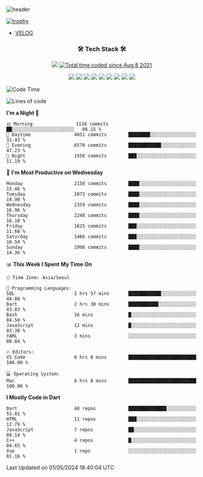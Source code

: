 <!--
**Ohgyuchan/Ohgyuchan** is a ✨ _special_ ✨ repository because its `README.md` (this file) appears on your GitHub profile.

Here are some ideas to get you started:

- 🔭 I’m currently working on ...
- 🌱 I’m currently learning ...
- 👯 I’m looking to collaborate on ...
- 🤔 I’m looking for help with ...
- 💬 Ask me about ...
- 📫 How to reach me: ...
- 😄 Pronouns: ...
- ⚡ Fun fact: ...
-->
![header](https://capsule-render.vercel.app/api?type=soft&color=auto&height=150&section=header&text=Ohgyuchan&fontSize=80&animation=twinkling)

[![trophy](https://github-profile-trophy.vercel.app/?username=Ohgyuchan&column=-1)](https://github.com/ryo-ma/github-profile-trophy)

<!-- ### Hi there 👋 -->
  * [VELOG](https://velog.io/@terman)



<h3 align="center"><b>🛠 Tech Stack 🛠</b></h3>

<p align="center">
<a href="https://hits.seeyoufarm.com"><img src="https://hits.seeyoufarm.com/api/count/incr/badge.svg?url=https%3A%2F%2Fgithub.com%2FOhgyuchan&count_bg=%2379C83D&title_bg=%23555555&icon=&icon_color=%23E7E7E7&title=visitors+%F0%9F%99%8C&edge_flat=false"/></a> <a href="https://wakatime.com/@9d35e6a9-2400-4e9b-b741-9597e6de1373"><img src="https://wakatime.com/badge/user/9d35e6a9-2400-4e9b-b741-9597e6de1373.svg" alt="Total time coded since Aug 8 2021" /></a></p>


<p align="center">
<img src="https://img.shields.io/badge/HTML5-E34F26?style=flat-square&logo=HTML5&logoColor=white"/></a>
<img src="https://img.shields.io/badge/CSS3-1572B6?style=flat-square&logo=CSS3&logoColor=white"/></a>
<img src="https://img.shields.io/badge/JavaScript-F7DF1E?style=flat-square&logo=JavaScript&logoColor=white"/></a>
<!-- <img src="https://img.shields.io/badge/Node.js-339933?style=flat-square&logo=Node.js&logoColor=white"/></a> &nbsp -->
<img src="https://img.shields.io/badge/Android-3DDC84?style=flat-square&logo=Android&logoColor=white"/></a> 
<img src="https://img.shields.io/badge/Flutter-02569B?style=flat-square&logo=Flutter&logoColor=white"></a> 
<img src="https://img.shields.io/badge/Dart-0175C2?style=flat-square&logo=Dart&logoColor=white"></a> 
<!-- <img src="https://img.shields.io/badge/R-0175C2?style=flat-square&logo=R&logoColor=white"></a> &nbsp -->
<!-- <img src="https://img.shields.io/badge/MongoDB-47A248?style=flat-square&logo=MongoDB&logoColor=white"/></a> &nbsp -->
<!-- <img src="https://img.shields.io/badge/MySQL-4479A1?style=flat-square&logo=MySQL&logoColor=white"/></a> &nbsp -->
<img src="https://img.shields.io/badge/c++-00599C?style=flat-square&logo=c%2B%2B&logoColor=white"/></a> 
<img src="https://img.shields.io/badge/python-0175C2?style=flat-square&logo=python&logoColor=white"></a> 
<img src="https://img.shields.io/badge/github-181717?style=flat-square&logo=github&logoColor=white"></a> 
<!-- <img src="https://img.shields.io/badge/unity-FCC624?style=flat-square&logo=unity&logoColor=black"></a>  -->
<!-- <img src="https://img.shields.io/badge/Amazon AWS-232F3E?style=flat-square&logo=Amazon%20AWS&logoColor=white"/></a> &nbsp -->
</p></b>

<!-- <h3 align="center"><b>⚡️ Stats ⚡️</b></h3> -->

<!-- ![Terman's GitHub stats](https://github-readme-stats.vercel.app/api?username=Ohgyuchan&count_private=true&show_icons=true&theme=buefy) -->
  
<!--START_SECTION:waka-->
![Code Time](http://img.shields.io/badge/Code%20Time-1%2C876%20hrs%2032%20mins-blue)

![Lines of code](https://img.shields.io/badge/From%20Hello%20World%20I%27ve%20Written-32.3%20million%20lines%20of%20code-blue)

**I'm a Night 🦉** 

```text
🌞 Morning                1134 commits        ██░░░░░░░░░░░░░░░░░░░░░░░   08.15 % 
🌆 Daytime                4651 commits        ████████░░░░░░░░░░░░░░░░░   33.43 % 
🌃 Evening                6570 commits        ████████████░░░░░░░░░░░░░   47.23 % 
🌙 Night                  1556 commits        ███░░░░░░░░░░░░░░░░░░░░░░   11.19 % 
```
📅 **I'm Most Productive on Wednesday** 

```text
Monday                   2150 commits        ████░░░░░░░░░░░░░░░░░░░░░   15.46 % 
Tuesday                  2073 commits        ████░░░░░░░░░░░░░░░░░░░░░   14.90 % 
Wednesday                2359 commits        ████░░░░░░░░░░░░░░░░░░░░░   16.96 % 
Thursday                 2240 commits        ████░░░░░░░░░░░░░░░░░░░░░   16.10 % 
Friday                   1625 commits        ███░░░░░░░░░░░░░░░░░░░░░░   11.68 % 
Saturday                 1466 commits        ███░░░░░░░░░░░░░░░░░░░░░░   10.54 % 
Sunday                   1998 commits        ████░░░░░░░░░░░░░░░░░░░░░   14.36 % 
```


📊 **This Week I Spent My Time On** 

```text
🕑︎ Time Zone: Asia/Seoul

💬 Programming Languages: 
SQL                      2 hrs 57 mins       ████████████░░░░░░░░░░░░░   48.08 % 
Dart                     2 hrs 38 mins       ███████████░░░░░░░░░░░░░░   43.03 % 
Bash                     16 mins             █░░░░░░░░░░░░░░░░░░░░░░░░   04.50 % 
JavaScript               12 mins             █░░░░░░░░░░░░░░░░░░░░░░░░   03.38 % 
YAML                     3 mins              ░░░░░░░░░░░░░░░░░░░░░░░░░   00.84 % 

🔥 Editors: 
VS Code                  6 hrs 8 mins        █████████████████████████   100.00 % 

💻 Operating System: 
Mac                      6 hrs 8 mins        █████████████████████████   100.00 % 
```

**I Mostly Code in Dart** 

```text
Dart                     48 repos            ██████████████░░░░░░░░░░░   55.81 % 
HTML                     11 repos            ███░░░░░░░░░░░░░░░░░░░░░░   12.79 % 
JavaScript               7 repos             ██░░░░░░░░░░░░░░░░░░░░░░░   08.14 % 
C++                      4 repos             █░░░░░░░░░░░░░░░░░░░░░░░░   04.65 % 
Vue                      1 repo              ░░░░░░░░░░░░░░░░░░░░░░░░░   01.16 % 
```




 Last Updated on 01/05/2024 18:40:04 UTC
<!--END_SECTION:waka-->
